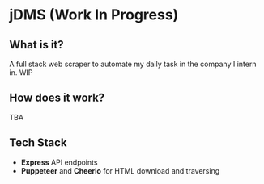 # jDMS (Work In Progress)
## What is it?
A full stack web scraper to automate my daily task in the company I intern in. WIP


## How does it work?
TBA
   
## Tech Stack
- **Express** API endpoints
- **Puppeteer** and **Cheerio** for HTML download and traversing

 
